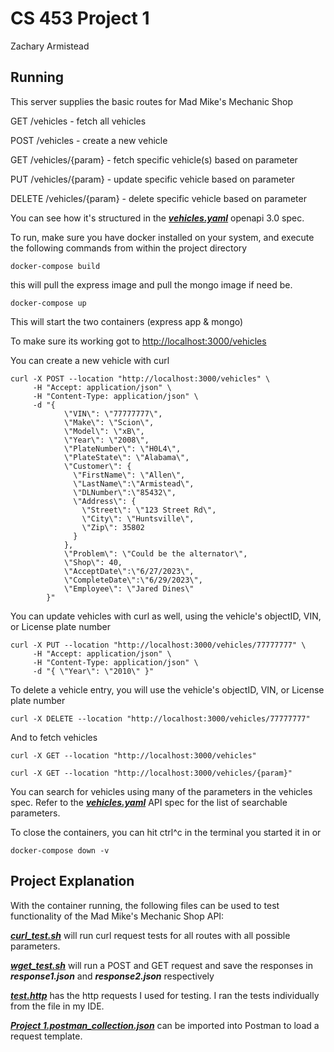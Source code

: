 # CS 453 Project 1
Zachary Armistead

## Running
This server supplies the basic routes for Mad Mike's Mechanic Shop

GET /vehicles - fetch all vehicles

POST /vehicles - create a new vehicle

GET /vehicles/{param} - fetch specific vehicle(s) based on parameter

PUT /vehicles/{param} - update specific vehicle based on parameter

DELETE /vehicles/{param} - delete specific vehicle based on parameter

You can see how it's structured in the _**[vehicles.yaml](vehicles.yaml)**_ openapi 3.0 spec. 

To run, make sure you have docker installed on your system, and execute the following commands from within the project directory

```shell
docker-compose build 
```
this will pull the express image and pull the mongo image if need be. 
```shell
docker-compose up
```
This will start the two containers (express app & mongo)

To make sure its working got to [http://localhost:3000/vehicles](http://localhost:3000/vehicles)

You can create a new vehicle with curl 
```shell
curl -X POST --location "http://localhost:3000/vehicles" \
     -H "Accept: application/json" \
     -H "Content-Type: application/json" \
     -d "{
            \"VIN\": \"77777777\",
            \"Make\": \"Scion\",
            \"Model\": \"xB\",
            \"Year\": \"2008\",
            \"PlateNumber\": \"H0L4\",
            \"PlateState\": \"Alabama\",
            \"Customer\": {
              \"FirstName\": \"Allen\",
              \"LastName\":\"Armistead\",
              \"DLNumber\":\"85432\",
              \"Address\": {
                \"Street\": \"123 Street Rd\",
                \"City\": \"Huntsville\",
                \"Zip\": 35802
              }
            },
            \"Problem\": \"Could be the alternator\",
            \"Shop\": 40,
            \"AcceptDate\":\"6/27/2023\",
            \"CompleteDate\":\"6/29/2023\",
            \"Employee\": \"Jared Dines\"
        }"
```

You can update vehicles with curl as well, using the vehicle's objectID, VIN, or License plate number
```shell
curl -X PUT --location "http://localhost:3000/vehicles/77777777" \
     -H "Accept: application/json" \
     -H "Content-Type: application/json" \
     -d "{ \"Year\": \"2010\" }"
```

To delete a vehicle entry, you will use the vehicle's objectID, VIN, or License plate number
```shell
curl -X DELETE --location "http://localhost:3000/vehicles/77777777"
```

And to fetch vehicles
```shell
curl -X GET --location "http://localhost:3000/vehicles"

curl -X GET --location "http://localhost:3000/vehicles/{param}"
```

You can search for vehicles using many of the parameters in the vehicles spec. Refer to the _**[vehicles.yaml](vehicles.yaml)**_ API spec for the list of searchable parameters.

To close the containers, you can hit ctrl^c in the terminal you started it in or 
```shell
docker-compose down -v 
```
## Project Explanation

With the container running, the following files can be used to test functionality of the Mad Mike's Mechanic Shop API:

_**[curl_test.sh](curl_test.sh)**_ will run curl request tests for all routes with all possible parameters.

_**[wget_test.sh](wget_test.sh)**_ will run a POST and GET request and save the responses in _**response1.json**_ and **_response2.json_** respectively

_**[test.http](test.http)**_ has the http requests I used for testing. I ran the tests individually from the file in my IDE.

_**[Project 1.postman_collection.json](Project%201.postman_collection.json)**_ can be imported into Postman to load a request template.

